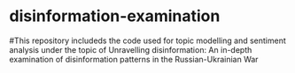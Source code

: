 # disinformation-examination
#This repository includeds the code used for topic modelling and sentiment analysis under the topic of Unravelling disinformation: An in-depth examination of disinformation patterns in the Russian-Ukrainian War
